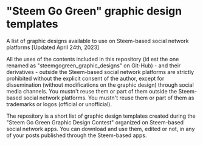 # "Steem Go Green" graphic design templates

A list of graphic designs available to use on Steem-based social network platforms [Updated April 24th, 2023]

All the uses of the contents included in this repository (id est the one renamed as "steemgogreen_graphic_designs" on Git-Hub) - and their derivatives - outside the Steem-based social network platforms are strictly prohibited without the explicit consent of the author, except for dissemination (without modifications on the graphic design) through social media channels. You mustn't reuse them or part of them outside the Steem-based social network platforms. You mustn't reuse them or part of them as trademarks or logos (official or unofficial).

The repository is a short list of graphic design templates created during the "Steem Go Green Graphic Design Contest" organized on Steem-based social network apps. You can download and use them, edited or not, in any of your posts published through the Steem-based apps.
